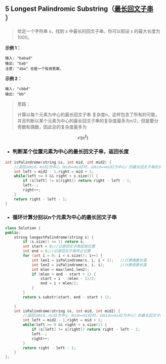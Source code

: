 ## 5 Longest Palindromic Substring（[最长回文子串](https://leetcode-cn.com/problems/longest-palindromic-substring/) ）

> 给定一个字符串 s，找到 s 中最长的回文子串。你可以假设 s 的最大长度为 1000。
>

**示例 1：**

```
输入: "babad"
输出: "bab"
注意: "aba" 也是一个有效答案。
```

**示例 2：**

```
输入: "cbbd"
输出: "bb"
```

> 思路：
>
> 计算以每个元素为中心的最长回文子串 复杂度n，这样包含了所有的可能，并且判断以某个元素为中心的最长回文子串的复杂度最多为n/2，但是要分奇数和偶数，因此总的复杂度最多为

$$
\mathcal{O}(n^2)
$$

- ### 判断某个位置元素为中心的最长回文子串，返回长度

```C++
int isPalindrome(string &s, int mid, int mid2) {
	//返回以mid，mid2为中心（mid==mid2时，以mid==mid2为中心）的最长回文子串的长度
	int left = mid2 - 1,right = mid + 1;
	while(left >= 0 && right < s.size()) {
		if (s[left] != s[right]) return right - left - 1;
		left--;
		right++;
	}
	return right - left - 1;
}
```

- ### 循环计算分别以n个元素为中心的最长回文子串

```C++
class Solution {
public:
    string longestPalindrome(string s) {
        if (s.size() <= 1) return s;
        int start = 0;//记录回文子串起始位置
        int end = 0;//记录回文子串终止位置
        for (int i = 0; i < s.size(); i++) {
            int len1 = isPalindrome(s, i, i + 1);	//计算偶数长度
            int len2 = isPalindrome(s, i, i);		//计算奇数长度
            int mlen = max(len1,len2);
            if (mlen > end - start + 1) {
                start = i - (mlen - 1)/2;
                end = i + mlen/2;
            }
        }
        return s.substr(start, end - start + 1);
        
    }
    int isPalindrome(string &s, int mid, int mid2) {
        //返回以mid，mid2为中心（mid==mid2时，以mid==mid2为中心）的最长回文子串的长度
        int left = mid2 - 1,right = mid + 1;
        while(left >= 0 && right < s.size()) {
            if (s[left] != s[right]) return right - left - 1;
            left--;
            right++;
        }
        return right - left - 1;
    }
};
```



















